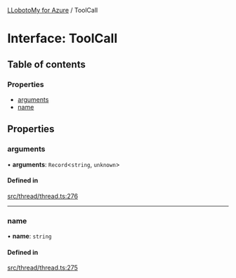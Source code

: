 [LLobotoMy for Azure](../README.md) / ToolCall

# Interface: ToolCall

## Table of contents

### Properties

- [arguments](ToolCall.md#arguments)
- [name](ToolCall.md#name)

## Properties

### arguments

• **arguments**: `Record`<`string`, `unknown`\>

#### Defined in

[src/thread/thread.ts:276](https://github.com/paztek/llobotomy-azure/blob/3780e4f/src/thread/thread.ts#L276)

___

### name

• **name**: `string`

#### Defined in

[src/thread/thread.ts:275](https://github.com/paztek/llobotomy-azure/blob/3780e4f/src/thread/thread.ts#L275)
